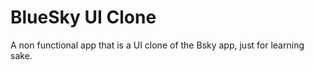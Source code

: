 # BlueSky UI Clone

A non functional app that is a UI clone of the Bsky app, just for learning sake.